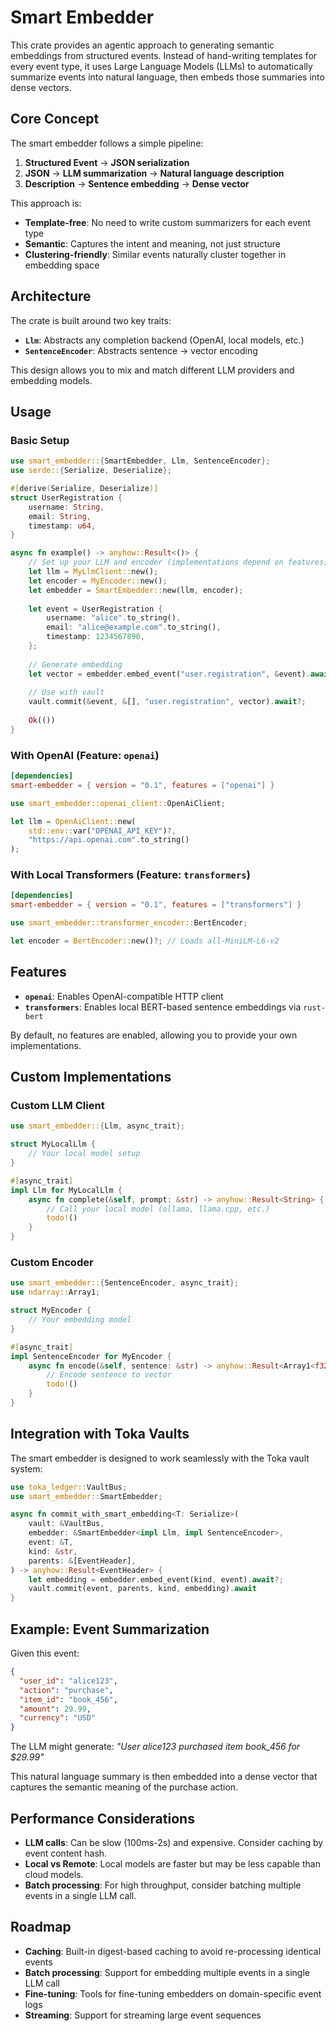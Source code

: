 # Smart Embedder

This crate provides an agentic approach to generating semantic embeddings from structured events. Instead of hand-writing templates for every event type, it uses Large Language Models (LLMs) to automatically summarize events into natural language, then embeds those summaries into dense vectors.

## Core Concept

The smart embedder follows a simple pipeline:

1. **Structured Event** → **JSON serialization**
2. **JSON** → **LLM summarization** → **Natural language description**  
3. **Description** → **Sentence embedding** → **Dense vector**

This approach is:
- **Template-free**: No need to write custom summarizers for each event type
- **Semantic**: Captures the intent and meaning, not just structure
- **Clustering-friendly**: Similar events naturally cluster together in embedding space

## Architecture

The crate is built around two key traits:

- **`Llm`**: Abstracts any completion backend (OpenAI, local models, etc.)
- **`SentenceEncoder`**: Abstracts sentence → vector encoding

This design allows you to mix and match different LLM providers and embedding models.

## Usage

### Basic Setup

```rust
use smart_embedder::{SmartEmbedder, Llm, SentenceEncoder};
use serde::{Serialize, Deserialize};

#[derive(Serialize, Deserialize)]
struct UserRegistration {
    username: String,
    email: String,
    timestamp: u64,
}

async fn example() -> anyhow::Result<()> {
    // Set up your LLM and encoder (implementations depend on features)
    let llm = MyLlmClient::new();
    let encoder = MyEncoder::new();
    let embedder = SmartEmbedder::new(llm, encoder);
    
    let event = UserRegistration {
        username: "alice".to_string(),
        email: "alice@example.com".to_string(),
        timestamp: 1234567890,
    };
    
    // Generate embedding
    let vector = embedder.embed_event("user.registration", &event).await?;
    
    // Use with vault
    vault.commit(&event, &[], "user.registration", vector).await?;
    
    Ok(())
}
```

### With OpenAI (Feature: `openai`)

```toml
[dependencies]
smart-embedder = { version = "0.1", features = ["openai"] }
```

```rust
use smart_embedder::openai_client::OpenAiClient;

let llm = OpenAiClient::new(
    std::env::var("OPENAI_API_KEY")?,
    "https://api.openai.com".to_string()
);
```

### With Local Transformers (Feature: `transformers`)

```toml
[dependencies]
smart-embedder = { version = "0.1", features = ["transformers"] }
```

```rust
use smart_embedder::transformer_encoder::BertEncoder;

let encoder = BertEncoder::new()?; // Loads all-MiniLM-L6-v2
```

## Features

- **`openai`**: Enables OpenAI-compatible HTTP client
- **`transformers`**: Enables local BERT-based sentence embeddings via `rust-bert`

By default, no features are enabled, allowing you to provide your own implementations.

## Custom Implementations

### Custom LLM Client

```rust
use smart_embedder::{Llm, async_trait};

struct MyLocalLlm {
    // Your local model setup
}

#[async_trait]
impl Llm for MyLocalLlm {
    async fn complete(&self, prompt: &str) -> anyhow::Result<String> {
        // Call your local model (ollama, llama.cpp, etc.)
        todo!()
    }
}
```

### Custom Encoder

```rust
use smart_embedder::{SentenceEncoder, async_trait};
use ndarray::Array1;

struct MyEncoder {
    // Your embedding model
}

#[async_trait]
impl SentenceEncoder for MyEncoder {
    async fn encode(&self, sentence: &str) -> anyhow::Result<Array1<f32>> {
        // Encode sentence to vector
        todo!()
    }
}
```

## Integration with Toka Vaults

The smart embedder is designed to work seamlessly with the Toka vault system:

```rust
use toka_ledger::VaultBus;
use smart_embedder::SmartEmbedder;

async fn commit_with_smart_embedding<T: Serialize>(
    vault: &VaultBus,
    embedder: &SmartEmbedder<impl Llm, impl SentenceEncoder>,
    event: &T,
    kind: &str,
    parents: &[EventHeader],
) -> anyhow::Result<EventHeader> {
    let embedding = embedder.embed_event(kind, event).await?;
    vault.commit(event, parents, kind, embedding).await
}
```

## Example: Event Summarization

Given this event:

```json
{
  "user_id": "alice123",
  "action": "purchase",
  "item_id": "book_456",
  "amount": 29.99,
  "currency": "USD"
}
```

The LLM might generate: *"User alice123 purchased item book_456 for $29.99"*

This natural language summary is then embedded into a dense vector that captures the semantic meaning of the purchase action.

## Performance Considerations

- **LLM calls**: Can be slow (100ms-2s) and expensive. Consider caching by event content hash.
- **Local vs Remote**: Local models are faster but may be less capable than cloud models.
- **Batch processing**: For high throughput, consider batching multiple events in a single LLM call.

## Roadmap

- **Caching**: Built-in digest-based caching to avoid re-processing identical events
- **Batch processing**: Support for embedding multiple events in a single LLM call
- **Fine-tuning**: Tools for fine-tuning embedders on domain-specific event logs
- **Streaming**: Support for streaming large event sequences 
